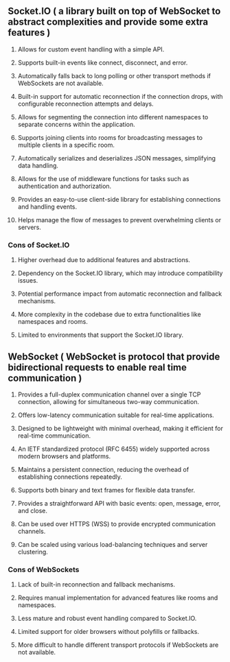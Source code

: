 ## Socket.IO ( a library built on top of WebSocket to abstract complexities and provide some extra features )


1. Allows for custom event handling with a simple API.


2. Supports built-in events like connect, disconnect, and error.

3. Automatically falls back to long polling or other transport methods if WebSockets are not available.

4. Built-in support for automatic reconnection if the connection drops, with configurable reconnection attempts and delays.

5. Allows for segmenting the connection into different namespaces to separate concerns within the application.

6. Supports joining clients into rooms for broadcasting messages to multiple clients in a specific room.

7. Automatically serializes and deserializes JSON messages, simplifying data handling.

8. Allows for the use of middleware functions for tasks such as authentication and authorization.

9. Provides an easy-to-use client-side library for establishing connections and handling events.

10. Helps manage the flow of messages to prevent overwhelming clients or servers.


### Cons of Socket.IO

1. Higher overhead due to additional features and abstractions.

2. Dependency on the Socket.IO library, which may introduce compatibility issues.

3. Potential performance impact from automatic reconnection and fallback mechanisms.

4. More complexity in the codebase due to extra functionalities like namespaces and rooms.

5. Limited to environments that support the Socket.IO library.



## WebSocket ( WebSocket is protocol that provide bidirectional requests to enable real time communication )

1. Provides a full-duplex communication channel over a single TCP connection, allowing for simultaneous two-way communication.

2. Offers low-latency communication suitable for real-time applications.

3. Designed to be lightweight with minimal overhead, making it efficient for real-time communication.

4. An IETF standardized protocol (RFC 6455) widely supported across modern browsers and platforms.

5. Maintains a persistent connection, reducing the overhead of establishing connections repeatedly.

6. Supports both binary and text frames for flexible data transfer.

7. Provides a straightforward API with basic events: open, message, error, and close.

8. Can be used over HTTPS (WSS) to provide encrypted communication channels.

9. Can be scaled using various load-balancing techniques and server clustering.


### Cons of WebSockets


1. Lack of built-in reconnection and fallback mechanisms.

2. Requires manual implementation for advanced features like rooms and namespaces.

3. Less mature and robust event handling compared to Socket.IO.

4. Limited support for older browsers without polyfills or fallbacks.

5. More difficult to handle different transport protocols if WebSockets are not available.
